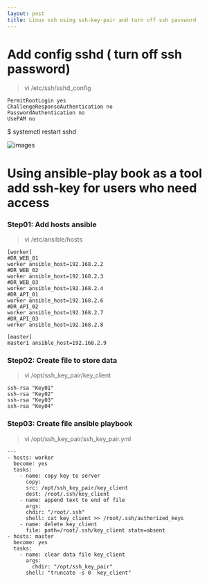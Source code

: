 ```yaml
---
layout: post
title: Linux ssh using ssh-key-pair and turn off ssh password
---
```


# Add config sshd ( turn off ssh password)

> vi /etc/ssh/sshd_config

```shell
PermitRootLogin yes
ChallengeResponseAuthentication no
PasswordAuthentication no
UsePAM no
```

$ systemctl restart sshd

![images](/images/turn_off_ssh_password.jpg )

# Using ansible-play book as a tool add ssh-key for users who need access

### Step01: Add hosts ansible
> vi /etc/ansible/hosts

```shell
[worker]
#DR_WEB_01
worker ansible_host=192.168.2.2 
#DR_WEB_02
worker ansible_host=192.168.2.3 
#DR_WEB_03
worker ansible_host=192.168.2.4
#DR_API_01
worker ansible_host=192.168.2.6 
#DR_API_02
worker ansible_host=192.168.2.7 
#DR_API_03
worker ansible_host=192.168.2.8 

[master]
master1 ansible_host=192.168.2.9
```

### Step02: Create file to store data

> vi /opt/ssh_key_pair/key_client

```shell
ssh-rsa "Key01"
ssh-rsa "Key02"
ssh-rsa "Key03"
ssh-rsa "Key04"
```

### Step03: Create file ansible playbook

> vi /opt/ssh_key_pair/ssh_key_pair.yml

```shell
---
- hosts: worker
  become: yes
  tasks:
    - name: copy key to server
      copy:
      src: /opt/ssh_key_pair/key_client
      dest: /root/.ssh/key_client
    - name: append text to end of file
      args:
      chdir: "/root/.ssh"
      shell: cat key_client >> /root/.ssh/authorized_keys
    - name: delete key_client
      file: path=/root/.ssh/key_client state=absent
- hosts: master
  become: yes
  tasks:
    - name: clear data file key_client
      args:
        chdir: "/opt/ssh_key_pair"
      shell: "truncate -s 0  key_client" 
```

